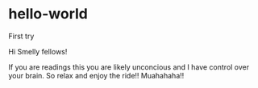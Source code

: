 # hello-world
First try

Hi Smelly fellows!

If you are readings this you are likely unconcious and I have control over your brain. So relax and enjoy the ride!! Muahahaha!!
